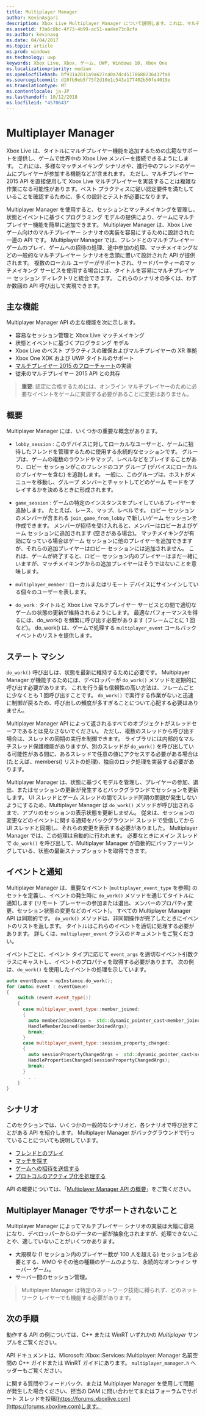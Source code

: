 ```yaml
---
title: Multiplayer Manager
author: KevinAsgari
description: Xbox Live Multiplayer Manager について説明します。これは、マルチプレイヤーを簡単に実装できるように設計された高レベルの API です。
ms.assetid: f3a6c8bc-4f73-4b99-ac51-aadee73c8cfa
ms.author: kevinasg
ms.date: 04/04/2017
ms.topic: article
ms.prod: windows
ms.technology: uwp
keywords: Xbox Live, Xbox, ゲーム, UWP, Windows 10, Xbox One
ms.localizationpriority: medium
ms.openlocfilehash: bf931a2811a9a627c40a7dc45178688236437fa8
ms.sourcegitcommit: d10fb9eb5f75f2d10e1c543a177402b50fe4019e
ms.translationtype: MT
ms.contentlocale: ja-JP
ms.lasthandoff: 10/12/2018
ms.locfileid: "4570643"
---
```

# <a name="multiplayer-manager"></a>Multiplayer Manager

Xbox Live は、タイトルにマルチプレイヤー機能を追加するための広範なサポートを提供し、ゲームで世界中の Xbox Live メンバーを接続できるようにします。  これには、多様なマッチメイキング シナリオや、進行中のフレンドのゲームにプレイヤーが参加する機能などが含まれます。 ただし、マルチプレイヤー 2015 API を直接使用して Xbox Live マルチプレイヤーを実装することは複雑な作業になる可能性があります。ベスト プラクティスに従い認定要件を満たしていることを確認するために、多くの設計とテストが必要になります。

Multiplayer Manager を使用すると、セッションとマッチメイキングを管理し、状態とイベントに基づくプログラミング モデルの提供により、ゲームにマルチプレイヤー機能を簡単に追加できます。 Multiplayer Manager は、Xbox Live ゲーム向けのマルチプレイヤー シナリオの実装を容易にするために設計された一連の API です。 Multiplayer Manager では、フレンドとのマルチプレイヤー ゲームのプレイ、ゲームへの招待の処理、途中参加の処理、マッチメイキングなどの一般的なマルチプレイヤー シナリオを念頭に置いて設計された API が提供されます。 複数のローカル ユーザーがサポートされ、サードパーティーのマッチメイキング サービスを使用する場合には、タイトルを容易にマルチプレイヤー セッション ディレクトリと統合できます。 これらのシナリオの多くは、わずか数回の API 呼び出しで実現できます。

## <a name="key-features"></a>主な機能
Multiplayer Manager API の主な機能を次に示します。

* 容易なセッション管理と Xbox Live マッチメイキング
* 状態とイベントに基づくプログラミング モデル
* Xbox Live のベスト プラクティスの確保およびマルチプレイヤーの XR 準拠
* Xbox One XDK および UWP タイトルのサポート
* [マルチプレイヤー 2015 のフローチャート](https://developer.xboxlive.com/en-us/platform/development/education/Documents/Xbox%20One%20Multiplayer%202015%20Developer%20Flowcharts.aspx)の実装
* 従来のマルチプレイヤー 2015 API との共存

>**重要**: 認定に合格するためには、オンライン マルチプレイヤーのために必要なイベントをゲームに実装する必要があることに変更はありません。

## <a name="overview"></a>概要
Multiplayer Manager には、いくつかの重要な概念があります。
* `lobby_session` : このデバイスに対してローカルなユーザーと、ゲームに招待したフレンドを管理するために使用する永続的なセッションです。 グループは、ゲームの複数のラウンドやマップ、レベルなどをプレイすることがあり、ロビー セッションがこのフレンドのコア グループ (デバイスにローカルのプレイヤーを含む) を追跡します。 一般に、このグループは、ホストがメニューを移動し、グループ メンバーとチャットしてどのゲーム モードをプレイするかを決めるときに形成されます。

* `game_session` : ゲームの特定のインスタンスをプレイしているプレイヤーを追跡します。 たとえば、レース、マップ、レベルです。 ロビー セッションのメンバーが含まれる `join_game_from_lobby` で新しいゲーム セッションを作成できます。  メンバーが招待を受け入れると、メンバーはロビーおよびゲーム セッションに追加されます (空きがある場合)。 マッチメイキングが有効になっている場合はゲーム セッションに他のプレイヤーを追加できますが、それらの追加プレイヤーはロビー セッションには追加されません。 これは、ゲームが終了すると、ロビー セッション内のプレイヤーはまだ一緒にいますが、マッチメイキングからの追加プレイヤーはそうではないことを意味します。

* `multiplayer_member` : ローカルまたはリモート デバイスにサインインしている個々のユーザーを表します。

* `do_work` : タイトルと Xbox Live マルチプレイヤー サービスとの間で適切なゲームの状態の更新が維持されるようにします。 最適なパフォーマンスを得るには、do_work() を頻繁に呼び出す必要があります (フレームごとに 1 回 など)。 do_work() は、ゲームで処理する `multiplayer_event` コールバック イベントのリストを提供します。

## <a name="state-machine"></a>ステート マシン
`do_work()` 呼び出しは、状態を最新に維持するために必要です。  Multiplayer Manager が機能するためには、デベロッパーが `do_work()` メソッドを定期的に呼び出す必要があります。 これを行う最も信頼性の高い方法は、フレームごとに少なくとも 1 回呼び出すことです。 `do_work()` で実行する作業がないと迅速に制御が戻るため、呼び出しの頻度が多すぎることについて心配する必要はありません。

Multiplayer Manager API によって返されるすべてのオブジェクトがスレッドセーフであるとは見なさないでください。 ただし、複数のスレッドから呼び出す場合は、スレッドの同期の実行を制御できます。 ライブラリには内部的なマルチスレッド保護機能がありますが、別のスレッドが `do_work()` を呼び出している可能性がある間に、あるスレッドで任意の値にアクセスする必要がある場合は (たとえば、members() リストの処理)、独自のロック処理を実装する必要があります。

Multiplayer Manager は、状態に基づくモデルを管理し、プレイヤーの参加、退出、またはセッションの更新が発生するとバックグラウンドでセッションを更新します。 UI スレッドとゲーム スレッドの間でスレッド同期の問題が発生しないようにするため、Multiplayer Manager は `do_work()` メソッドが呼び出されるまで、アプリのセッションの表示状態を更新しません。 従来は、セッションの変更などのイベントに関する通知をバックグラウンド スレッドで受信してから UI スレッドと同期し、それらの変更を表示する必要がありました。 Multiplayer Manager では、この処理は自動的に行われます。  必要なときにメイン スレッドで `do_work()` を呼び出して、Multiplayer Manager が自動的にバッファーリングしている、状態の最新スナップショットを取得できます。

## <a name="events-and-notifications"></a>イベントと通知
Multiplayer Manager は、重要なイベント (`multiplayer_event_type` を参照) のセットを定義し、イベントの発生時に `do_work()` メソッドを通じてタイトルに通知します  (リモート プレーヤーの参加または退出、メンバーのプロパティ変更、セッション状態の変更などのイベント)。 すべての Multiplayer Manager API は同期的です。 `do_work()` メソッドは、非同期操作が完了したときにイベントのリストを返します。 タイトルはこれらのイベントを適切に処理する必要があります。 詳しくは、`multiplayer_event` クラスのドキュメントをご覧ください。

イベントごとに、イベント タイプに応じて `event_args` を適切なイベント引数クラスにキャストし、イベントのプロパティを取得する必要があります。 次の例は、`do_work()` を使用したイベントの処理を示しています。

```cpp
auto eventQueue = mpInstance.do_work();
for (auto& event : eventQueue)
{
    switch (event.event_type())
    {
      case multiplayer_event_type::member_joined:
      {
        auto memberJoinedArgs =  std::dynamic_pointer_cast<member_joined_event_args>(event.event_args());
        HandleMemberJoined(memberJoinedArgs);
        break;
      }
      case multiplayer_event_type::session_property_changed:
      {
        auto sessionPropertyChangedArgs =  std::dynamic_pointer_cast<session_property_changed_event_args>(event.event_args());
        HandlePropertiesChanged(sessionPropertyChangedArgs);
        break;
      }
      . . .
    }
}

```

## <a name="scenarios"></a>シナリオ

このセクションでは、いくつかの一般的なシナリオと、各シナリオで呼び出すことがある API を紹介します。  Multiplayer Manager がバックグラウンドで行っていることについても説明しています。

* [フレンドとのプレイ](multiplayer-manager/play-multiplayer-with-friends.md)
* [マッチを探す](multiplayer-manager/play-multiplayer-with-matchmaking.md)
* [ゲームへの招待を送信する](multiplayer-manager/send-game-invites.md)
* [プロトコルのアクティブ化を処理する](multiplayer-manager/handle-protocol-activation.md)

API の概要については、「[Multiplayer Manager API の概要](multiplayer-manager/multiplayer-manager-api-overview.md)」をご覧ください。

## <a name="what-multiplayer-manager-does-not-do"></a>Multiplayer Manager でサポートされないこと
Multiplayer Manager によってマルチプレイヤー シナリオの実装は大幅に容易になり、デベロッパーからのデータの一部が抽象化されますが、処理できないことや、適していないことがいくつかあります。

* 大規模な (1 セッション内のプレイヤー数が 100 人を超える) セッションを必要とする、MMO やその他の種類のゲームのような、永続的なオンライン サーバー ゲーム。
* サーバー間のセッション管理。

>Multiplayer Manager は特定のネットワーク技術に縛られず、どのネットワーク レイヤーでも機能する必要があります。

## <a name="next-steps"></a>次の手順

動作する API の例については、C++ または WinRT いずれかの *Multiplayer* サンプルをご覧ください。

API ドキュメントは、Microsoft::Xbox::Services::Multiplayer::Manager 名前空間の C++ ガイドまたは WinRT ガイドにあります。  `multiplayer_manager.h` ヘッダーもご覧ください。

に関する質問やフィードバック、または Multiplayer Manager を使用して問題が発生した場合ください、担当の DAM に問い合わせてまたはフォーラムでサポート スレッドを投稿[https://forums.xboxlive.com](https://forums.xboxlive.com)します。
